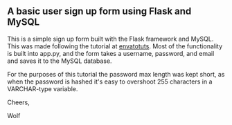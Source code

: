 ## A basic user sign up form using Flask and MySQL ##

This is a simple sign up form built with the Flask framework and MySQL. This was made following the tutorial at [envatotuts](https://code.tutsplus.com/tutorials/creating-a-web-app-from-scratch-using-python-flask-and-mysql--cms-22972?utm_source=ActiveCampaign&utm_medium=email&utm_content=Advanced+Beginner+Challenge%3A+Python+Day+19&utm_campaign=Python+Day+19). Most of the functionality is built into app.py, and the form takes a username, password, and email and saves it to the MySQL database.

For the purposes of this tutorial the password max length was kept short, as when the password is hashed it's easy to overshoot 255 characters in a VARCHAR-type variable.

Cheers,

Wolf
